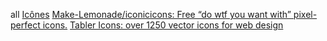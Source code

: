 all [Icônes](https://icones.netlify.app/)
[Make-Lemonade/iconicicons: Free “do wtf you want with” pixel-perfect icons.](https://github.com/Make-Lemonade/iconicicons)
[Tabler Icons: over 1250 vector icons for web design](https://tabler-icons.io/)

